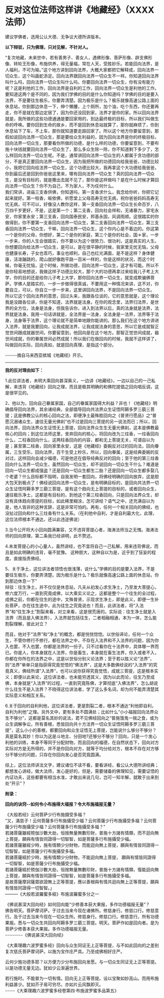 # 反对这位法师这样讲《地藏经》（XXXX法师）



建议学佛者，选用公认大德、无争议大德所讲版本。

**以下辩驳，只为佛理，只对见解，不针对人。**

“复次地藏，未来世中，若有善男子、善女人，遇佛形像、菩萨形像、辟支佛形像、转轮王形像，布施供养，得无量福，常在人天，受胜妙乐。若能回向法界，是人福利，不可为喻。”这个地方讲到回向法界，大概大家都把它解释成，回向法界一切众生，这个叫画蛇添足。回向法界跟回向法界一切众生不一样。你知道回向法界叫什么吗，回向法界一切众生叫什么吗，你要回向法界一切众生，你有没有能力呢？这是利他的工作，回向法界是自利的工作，回向法界一切众生是利他的工作。要知道这两个是不同的，因为我们学佛的目的是什么你知道吗？学佛的目的是要入法界，不是要往生极乐，你要弄清楚。因为极乐是什么？极乐就像高速公路上面的休息站，你到那边休息一下，伸个懒腰，上个厕所，加个油，吃个东西，你还要再走，你不是就在那边定居了，因为你还没回到家，法界才是你的家。所以回向法界就是，我所做的这些功德通通是要回家用的，到达最终极的目标，所以我们叫做生命的呼唤。要你回到生命的故乡，而不是回到休息站就算了，那你就麻烦了，你到休息站下了车，不上车，那你就知道要走路回家了。所以这个地方你要留意到，那假如说回向法界一切众生，那是要给众生利益的，因为回向法界是你的终极目标，回向法界一切众生，那要看你所做的功德，是什么样的功德，你要留意到，不要布施十块钱就要回向法界一切众生了，那么多众生除一除，你不知道剩下多少了，怎么样回向法界一切众生呢。不是，通常讲回向法界一切众生的人都属于贪功德的部分，不是真正要回向法界一切众生，因为我把所做的功德回向给我爸爸，功德比较小，我把它回向给法界一切众生，这个功德比较大，我再拿这个大功德给我爸爸，你到最后还是回到你爸爸这里来，哪有回向法界一切众生？真的回向法界一切众生，是没有目标的，就是撒出去就不见了，那你是这样做吗？是在什么时候才算回向法界一切众生？你不为自己，不为家人，不为任何什么。  
我们常讲，进庙三支香供佛，你知道吗，第一支香求什么，我念给你听，你把它记起来就好。第一柱香，皈依佛，祈愿堂上父母高寿无忧无病，祝你爸爸妈妈高寿无忧无病，可不可以，好像没人教你这样，第一支香回向法界一切众生长命百岁，八万四千岁更好，不是，这是第一个；第二支香，回向社会祥和，无诸暴力，家宅永安，你家里永安；第三支香，回向国泰民安，邦基永固，风调雨顺。这很踏实的你做得到，你不要第一支香回向法界一切众生，第二支香回向法界一切众生，第三支香回向法界一切众生，干嘛，回向法界一切众生，这个你内心是不着边的。你这第一个是你的父母，你想好，第二个是你的家庭，第三个是你的社会，国＊家，一步一步来，你的人生会很踏实，你不要以为这个很势力、很功利，这是真实的人生。你想要回向给法界一切众生，是可以，是在很平静的时候，我家里无忧无恼，父母也健康长寿，子女也乖巧，事业也顺利，自己也红光满面，是不是这样？身体健康，活泼蹦跳的，爬山就好像跑平路一百米一样的，你是这样的状况，而这个时候，你毫无忧恼，这个时候，所做功德，回向法界一切众生，这才有可能。所以不是你轻易地想说，我做这样子功德比较大，那个大的功德再拿过来给我儿子考上大学，你的目的还是给你儿子考上大学，那你回向法界一切众生，就变成欺骗佛菩萨。学佛人是踏实的，一步一步做得很真诚，不要用这一种情况来讲，这不对，你要自立，可以，你自立一步一步来，这里讲回向法界，不是回向法界一切众生。  
所以它这个回向法界的意思，回过头来，我跟各位谈的，它的意思就是，这个理论我是没跟各位讲，你是不知道，法界就是法身。在你的观念里，法界归法界，是世界的全方位，法身是法身，但我告诉你，进入到法界以后，真的法身就是法界，法界就是法身。我用一句话讲就是，全法界是一法身，全法身是一法界，法界等于法身，法身等于法界，这个理论就不是简单地跟你能讲的。那么我们在这个地方讲进入法界，就是我要回向，让我成就法界，让我成就法身的意思，所以它是成就智正觉世间跟成就器世间，你要留意到，他回向是在这个地方。那智正觉世间成就，器世间成就，你的眷属世间必然成就！所以我们在做回向的时候，我就不这样讲了，叫做回向实际，回向真如，就是回向真理，是指这个部分。  
  
------摘自马来西亚槟城《地藏经》开示。

---

**我的反对理由如下：**

1.此位讲法者，未明大乘回向甚深奥义，一边讲《地藏经》，一边以自己的一己私解，来违背《地藏经》回向之理，而且是极其明确的和佛陀提倡之回向唱反调，这是很罕见的。   


2、他以为，回向自己眷属家国，自己的眷属家国得大利益？非也！《地藏经》明确倡导回向法界，其余诸经典，全部倡导回向共法界众生证悟阿耨多罗三藐三菩提；这是佛教公认的核心回向之法，即便净土最殊胜回向之《普贤行愿品》之“普愿沉溺诸众生，速往无量光佛刹”也不过是回向三菩提的另一说法而已；所以，回向法界，回向法界众生证悟无上菩提，回向法界众生生无量光佛刹，这本是佛教最核心的回向；到这位法师这里，舍弃回向的核心，将回向改为三炷香，一炷香回向什么，二柱香回向什么，这两柱香回向的内容，都和无上菩提无关，可谓自以为是；甚至第二柱香，回向家里永安，这是《地藏经》委婉反对过的回向法，回向眷属，三生受乐，回向法界，百千生受上秒乐，所以，回向眷属，这是经典委婉的反对过，这样回向会减少福德，可是他还在倡导经典反对的回向；至于他的第三炷香回向什么法界一切众生，虽然回向一切众生，却不说回向一切众生干什么？难道是回向一切众生都成强盗？还是回向一切众生都生二胎？还是回向一切众生都多娶几个老婆？什么目标都不指明，自我发明一套回向，将佛经明确的回向放弃，这是胆大包天到极点了！佛经说回向法界一切众生，是有明确目标的，是回向共法界一切众生证悟阿耨多罗三藐三菩提，是有这个趋向无上菩提的目标的，或者回向众生，速往极乐净土，这都是有目标的，到他这个第三柱香回向，只是回向法界众生，却没有具体趋向菩提的目标，如此稀里糊涂，怎可讲经？语气之中，还充满自以为是，他人皆非的这种言辞，这是非常可怕的。再有，任何一个相关回向的佛经，也没扯过回向和什么三炷香有什么关系。（在利他中自利，才是自利最大化，此理，这位法师根本不通达，还以此违逆佛说）  


3.当今公开将大小回向圆满兼容，又不违背菩提心者，海涛法师当之无愧。海涛法师的回向原理，第二条我已经讲明，此不赘述。   


4.未发菩提心的小心量人，虽然讲经，也不宜将自己一己私解，用来违背佛说，而且是如此明确的违背，毫不犹豫。 这种胆大，这种自以为是，近乎到了狂妄的程度。直接指责佛经。  


5、关于净土，这位讲法者领悟也很浅薄，说什么“学佛的目的是要入法界，不是要往生极乐，你要弄清楚。因为极乐是什么？极乐就像高速公路上面的休息站，你到那边休息一下”  
辩驳：往生净土，并不仅仅是休息站，凡夫从初发心求生净土，乃至发大菩提心，修六度万行，一直到究竟成佛，以大乘实义论之，这都是整个一个往生的全过程，成佛之前，你都在往生的途中，文殊普贤，示现求生净土，即是此义，即便一生补处菩萨，亦在往生途中，此为往生之究竟说也！而且，此讲法者，将“入法界”和“往生净土”割裂来看，对立来看，这是很荒唐的。实际说：往生净土就是入法界（而且是入佛法界），入法界就包括往生，二者相融相通，本为一体，怎么能割裂理解，彼此对立？ 

而且，他对于“法界”和“净土”的概念，都是恍恍惚惚。以世俗谛论，任何一个众生，不管你修行不修行，都在法界之中，不存在入法界和不入法界的问题，因为你入也罢，不入也罢，你都是法界的一份子。只不过看你在十法界中，具体哪一界而已。你是人，你本身就在人法界，你是畜生，本身就在畜生法界，你入或者不入，你都在你所在的法界之中，这是以世俗分别义论法界；至于若以胜义论“法界”，则“法界”单单只是指获得究竟觉悟的“佛法界”，这是大多数佛经说的“入法界”的究竟真义，佛经所谓“入法界”，也可以说你获得究竟觉悟，成就三菩提，这是根本实义；即便以此来论，这位讲法者，也未能穷透其义，因为以此而论，往生乃至成佛，本身就是“入法界”的过程，一直到究竟陈佛，才算彻底“入佛法界”，怎么胡说什么往生不是入法界？不晓得这位讲法者，学了这么多名词，却为何不能弄清楚其实际意义和相互关系。  


6.关于回向的自利利他，这位讲法者，更是割裂二者，根本不通达“利他即自利，自利为利他”之理。另外文中，更有多处不圆满处；比如什么“小小福报回向法界众生不够分”，这都是莫名其妙的说法，君不见佛经回向之“普施饿鬼一揣之食，或为众生调解争讼，所有善根，悉皆回向共十方法界一切众生证悟阿耨多罗三藐三菩提”，这么小小的善根，都要回向和众生证悟无上菩提，岂能说什么够分不够分？真是莫名其妙！你以为这是斗地主、分田地?还够分不够分？回向，只是一个发心利他的训练，本身不等同于分配财物，而且回向的福德，在自然状态下，回向对方实际对方是无所得的，并不是你回向对方，就等于均分给对方，根本不存在对方够分不够分的问题，只存在你回向发心是否究竟圆满。

综上，这位法师讲法文字，建议诸位不读不看，要看讲经，看公认大德所讲经典；都想发心讲经，做大法师，发心是好的，但是，需要储备的佛理知见，需要证悟的内证功夫，这些都要有相当水准，才敢出来说几句，岂可一知半解，就敢于出来到处“开示”？



**附录：**

**回向的诀窍--如何令小布施得大福报？令大布施福报无量？**  


《大般若经》云何菩萨少行布施摄受多福？  
“又，滿慈子！云何菩薩多行布施攝受少福？云何菩薩少行布施攝受多福？云何菩薩少行布施攝受少福？云何菩薩多行布施攝受多福？”  
若諸菩薩雖經殑伽沙數大劫，恒捨無量無數珍財，普施十方諸有情類，而不迴向無上菩提，願與有情皆同證得一切智智，如是菩薩多行布施攝受少福。  
若諸菩薩雖經少時，施有情類少分財物，而能迴向無上菩提，願與有情皆同證得一切智智，如是菩薩少行布施攝受多福。  
若諸菩薩經於少時，施有情類少分財物，不能迴向無上菩提， 願與有情皆同證得一切智智，如是菩薩少行布施攝受少福。  
若諸菩薩經於殑伽沙數大劫，恒捨無量無數珍財，普施十方諸有情類，復能迴向無上菩提，願與有情皆同證得一切智智，如是菩薩多行布施攝受多福。  
是故菩薩摩訶薩眾欲證無上正等菩提，應以善根與有情共迴向無上正等菩提，願與有情皆同證得一切智智。」  
―――《大般若波羅蜜多經》布施波羅蜜多分之一  


《佛说甚深大回向经》如何回向能“少修善本获大果报，多作功德福报无量”？  
佛告明天。菩萨摩诃萨。于过去当来今现在诸佛所。修慈身行。修慈口行。修慈意行。及于过去当来今现在一切众生所。修慈身行。修慈口行。修慈意行。所有功德果报。悉与一切众生共回向阿耨多罗三藐三菩提。明天。菩萨作如是回向者。是为菩萨少修善本获大果报。多作功德福报无量。  
---------《佛说甚深大回向经》  


《大乘理趣六波罗蜜多经》回向与众生同证无上正等菩提，与不如此回向的之差别  
复次慈氏菩萨摩诃萨。以施为宝作庄严具。乃至成佛相好庄严。

云何少施功德多耶？以方便力少分布施回向发愿。与一切众生同证无上正等菩提。以是功德无量无边。犹如少云渐遍世界。

若行施时。不能普为一切有情。回向无上正等菩提。设以宝聚如妙高山。而用布施利益甚少。犹如芥子易可穷尽。亦如片云风飘即灭。  
-----《大乘理趣六波罗蜜多经卷第四·布施波罗蜜多品第五》

